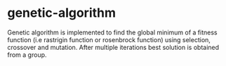 # genetic-algorithm

Genetic algorithm is implemented to find the global minimum of a fitness function (i.e rastrigin function or rosenbrock function) using selection, crossover and mutation. After multiple iterations best solution is obtained from a group.
